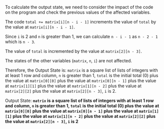 To calculate the output state, we need to consider the impact of the code on the program and check the previous values of the affected variables.

The code `total += matrix[i][n - i - 1]` increments the value of `total` by the value at `matrix[i][n - i - 1]`. 

Since `i` is 2 and `n` is greater than 1, we can calculate `n - i - 1` as `n - 2 - 1` which is `n - 3`.

The value of `total` is incremented by the value at `matrix[2][n - 3]`.

The states of the other variables (`matrix`, `n`, `i`) are not affected.

Therefore, the Output State is: `matrix` is a square list of lists of integers with at least 1 row and column, `n` is greater than 1, `total` is the initial total (0) plus the value at `matrix[0][0]` plus the value at `matrix[0][n - 1]` plus the value at `matrix[1][1]` plus the value at `matrix[1][n - 2]` plus the value at `matrix[2][2]` plus the value at `matrix[2][n - 3]`, `i` is 2.

Output State: **`matrix` is a square list of lists of integers with at least 1 row and column, `n` is greater than 1, `total` is the initial total (0) plus the value at `matrix[0][0]` plus the value at `matrix[0][n - 1]` plus the value at `matrix[1][1]` plus the value at `matrix[1][n - 2]` plus the value at `matrix[2][2]` plus the value at `matrix[2][n - 3]`, `i` is 2**
